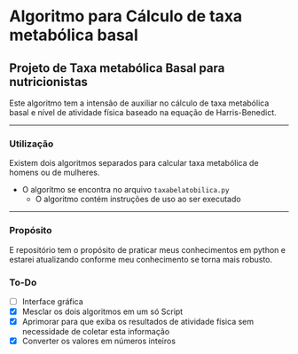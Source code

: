 # Algoritmo para Cálculo de taxa metabólica basal
## Projeto de Taxa metabólica Basal para nutricionistas

Este algoritmo tem a intensão de auxiliar no cálculo de taxa metabólica basal e nível de atividade física baseado na equação de Harris-Benedict.

---

### Utilização

Existem dois algoritmos separados para calcular taxa metabólica de homens ou de mulheres.
* O algorítmo se encontra no arquivo `taxabelatobilica.py`
   * O algoritmo contém instruções de uso ao ser executado

---

### Propósito
E repositório tem o propósito de praticar meus conhecimentos em python e estarei atualizando conforme meu conhecimento se torna mais robusto.
### To-Do
- [ ] Interface gráfica
- [x] Mesclar os dois algoritmos em um só Script
- [x] Aprimorar para que exiba os resultados de atividade física sem necessidade de coletar esta informação
- [x] Converter os valores em números inteiros
